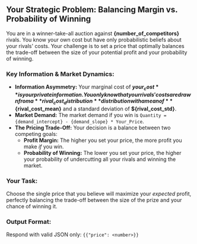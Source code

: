 ## Your Strategic Problem: Balancing Margin vs. Probability of Winning

You are in a winner-take-all auction against **{number_of_competitors}** rivals. You know your own cost but have only probabilistic beliefs about your rivals' costs. Your challenge is to set a price that optimally balances the trade-off between the size of your potential profit and your probability of winning.

### Key Information & Market Dynamics:

* **Information Asymmetry:** Your marginal cost of **${your_cost}** is your private information. You only know that your rivals' costs are drawn from a **{rival_cost_distribution}** distribution with a mean of **${rival_cost_mean}** and a standard deviation of **${rival_cost_std}**.
* **Market Demand:** The market demand if you win is `Quantity = {demand_intercept} - {demand_slope} * Your_Price`.
* **The Pricing Trade-Off:** Your decision is a balance between two competing goals:
    * **Profit Margin:** The higher you set your price, the more profit you make *if* you win.
    * **Probability of Winning:** The lower you set your price, the higher your probability of undercutting all your rivals and winning the market.

### Your Task:

Choose the single price that you believe will maximize your *expected* profit, perfectly balancing the trade-off between the size of the prize and your chance of winning it.

### Output Format:

Respond with valid JSON only:
`{{"price": <number>}}`